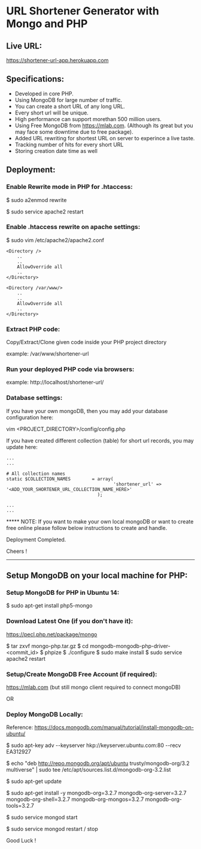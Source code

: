 
# URL Shortener Generator with Mongo and PHP


## Live URL: 
https://shortener-url-app.herokuapp.com


## Specifications:
- Developed in core PHP.
- Using MongoDB for large number of traffic.
- You can create a short URL of any long URL.
- Every short url will be unique.
- High performance can support morethan 500 million users.
- Using Free MongoDB from https://mlab.com. (Although its great but you may face some downtime due to free package).
- Added URL rewriting for shortest URL on server to experince a live taste.
- Tracking number of hits for every short URL
- Storing creation date time as well

## Deployment:

### Enable Rewrite mode in PHP for .htaccess:

$  sudo a2enmod rewrite

$  sudo service apache2 restart


### Enable .htaccess rewrite on apache settings:

$  sudo vim /etc/apache2/apache2.conf

	<Directory />
		.. 
		..
		AllowOverride all
		..
	</Directory>

	<Directory /var/www/>
		..
		..
		AllowOverride all
		..
	</Directory>


### Extract PHP code:

Copy/Extract/Clone given code inside your PHP project directory

example: /var/www/shortener-url


### Run your deployed PHP code via browsers:

example: http://localhost/shortener-url/


### Database settings:

If you have your own mongoDB, then you may add your database configuration here:

vim <PROJECT_DIRECTORY>/config/config.php

If you have created different collection (table) for short url records, you may update here:

	...
	...

    # All collection names 
    static $COLLECTION_NAMES    	= array(
    										'shortener_url' => '<ADD_YOUR_SHORTENER_URL_COLLECTION_NAME_HERE>' 
    								  );

    ...
    ...


***** NOTE: If you want to make your own local mongoDB or want to create free online please follow below instructions to create and handle.

Deployment Completed. 

Cheers !

-------

## Setup MongoDB on your local machine for PHP:


### Setup MongoDB for PHP in Ubuntu 14:

$  sudo apt-get install php5-mongo


### Download Latest One (if you don't have it):

https://pecl.php.net/package/mongo

$  tar zxvf mongo-php.tar.gz
$  cd mongodb-mongodb-php-driver-<commit_id>
$  phpize
$  ./configure
$  sudo make install
$  sudo service apache2 restart



### Setup/Create MongoDB Free Account (if required):

https://mlab.com (but still mongo client required to connect mongoDB)

OR

### Deploy MongoDB Locally:

Reference: https://docs.mongodb.com/manual/tutorial/install-mongodb-on-ubuntu/

$  sudo apt-key adv --keyserver hkp://keyserver.ubuntu.com:80 --recv EA312927

$  echo "deb http://repo.mongodb.org/apt/ubuntu trusty/mongodb-org/3.2 multiverse" | sudo tee /etc/apt/sources.list.d/mongodb-org-3.2.list

$  sudo apt-get update

$  sudo apt-get install -y mongodb-org=3.2.7 mongodb-org-server=3.2.7 mongodb-org-shell=3.2.7 mongodb-org-mongos=3.2.7 mongodb-org-tools=3.2.7

$  sudo service mongod start

$  sudo service mongod restart / stop


Good Luck ! 
